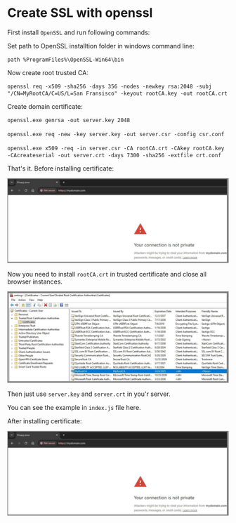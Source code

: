 # Create SSL with openssl

First install `OpenSSL` and run following commands:

Set path to OpenSSL installtion folder in windows command line:
```
path %ProgramFiles%\OpenSSL-Win64\bin
```

Now create root trusted CA:
```
openssl req -x509 -sha256 -days 356 -nodes -newkey rsa:2048 -subj "/CN=MyRootCA/C=US/L=San Fransisco" -keyout rootCA.key -out rootCA.crt 
```

Create domain certificate:
```
openssl.exe genrsa -out server.key 2048

openssl.exe req -new -key server.key -out server.csr -config csr.conf

openssl.exe x509 -req -in server.csr -CA rootCA.crt -CAkey rootCA.key -CAcreateserial -out server.crt -days 7300 -sha256 -extfile crt.conf
```
That's it.
Before installing certificate:

![Alt text](before.jpg?raw=true "Root Ca installed on Trusted area")

Now you need to install `rootCA.crt` in trusted certificate and close all browser instances.

![Alt text](installCertificate.jpg?raw=true "Before Install")


Then just use `server.key` and `server.crt` in you'r server.

You can see the example in `index.js` file here.

After installing certificate:

![Alt text](before.jpg?raw=true "After Install")